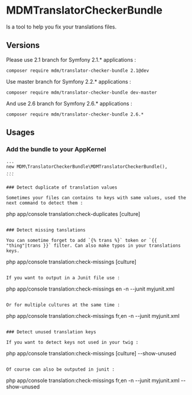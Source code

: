 # MDMTranslatorCheckerBundle

Is a tool to help you fix your translations files.

## Versions

Please use 2.1 branch for Symfony 2.1.* applications : 

````
composer require mdm/translator-checker-bundle 2.1@dev
````

Use master branch for Symfony 2.2.* applications : 

````
composer require mdm/translator-checker-bundle dev-master
````

And use 2.6 branch for Symfony 2.6.* applications : 

````
composer require mdm/translator-checker-bundle 2.6.*
````

## Usages

### Add the bundle to your AppKernel

````
...
new MDM\TranslatorCheckerBundle\MDMTranslatorCheckerBundle(),
...
```

### Detect duplicate of translation values

Sometimes your files can contains to keys with same values, used the next command to detect them :

````
php app/console translation:check-duplicates [culture]
````

### Detect missing tanslations

You can sometime forget to add `{% trans %}` token or `{{ "thing"|trans }}` filter. Can also make typos in your translations keys.

````
php app/console translation:check-missings [culture]
````

If you want to output in a Junit file use :

````
php app/console translation:check-missings en -n --junit myjunit.xml
````

Or for multiple cultures at the same time :

````
php app/console translation:check-missings fr,en -n --junit myjunit.xml
````

### Detect unused translation keys

If you want to detect keys not used in your twig :

````
php app/console translation:check-missings [culture] --show-unused
````

Of course can also be outputed in junit :

````
php app/console translation:check-missings fr,en -n --junit myjunit.xml --show-unused
````
